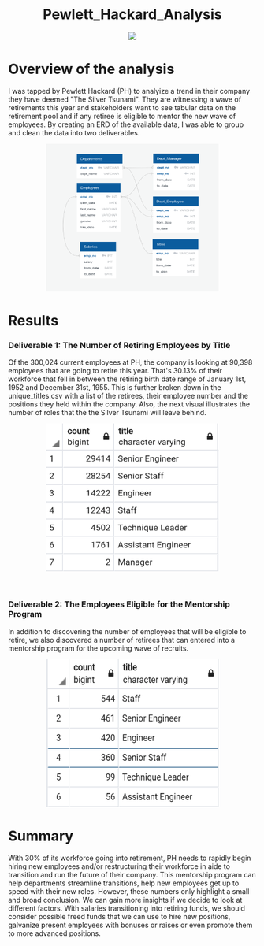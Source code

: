 <h1 align = "Center">Pewlett_Hackard_Analysis
</h1>

<p align = "center">
<img src = "https://indiapokernews.com/wp-content/uploads/2019/04/retiring-web.jpg">
</p>

<h1>Overview of the analysis</h1>
I was tapped by Pewlett Hackard (PH) to analyize a trend in their company they have deemed "The Silver Tsunami". They are witnessing a wave of retirements this year  and stakeholders want to see tabular data on the retirement pool and if any retiree is eligible to mentor the new wave of employees. By creating an ERD of the available data, I was able to group and clean the data into two deliverables. <br/>

<p align = "center">
<img src = "https://github.com/JoseCalucag/Pewlett_Hackard_Analysis/blob/main/EmployeeDB.png" width="350" height="300">
</p>

<h1>Results</h1>

<h3>Deliverable 1: The Number of Retiring Employees by Title</h3>

Of the 300,024 current employees at PH, the company is looking at 90,398 employees that are going to retire this year. That's 30.13% of their workforce that fell in between the retiring birth date range of January 1st, 1952 and December 31st, 1955. This is further broken down in the unique_titles.csv with a list of the retirees, their employee number and the positions they held within the company. Also, the next visual illustrates the number of roles that the the Silver Tsunami will leave behind.
<br/>

<p align = "center">
<img src = "https://github.com/JoseCalucag/Pewlett_Hackard_Analysis/blob/main/position_count.png" width="350" height="300">
 </p>
 <br/>

<h3>Deliverable 2: The Employees Eligible for the Mentorship Program</h3>
In addition to discovering the number of employees that will be eligible to retire, we also discovered a number of retirees that can entered into a mentorship program for the upcoming wave of recruits.
<br/>

<p align = "center">
<img src = "https://github.com/JoseCalucag/Pewlett_Hackard_Analysis/blob/main/mentorship_eligibility.png" width="350" height="300">
</p>

<h1>Summary</h1>
With 30% of its workforce going into retirement, PH needs to rapidly begin hiring new employees and/or restructuring their workforce in aide to transition and run the future of their company. This mentorship program can help departments streamline transitions, help new employees get up to speed with their new roles. However, these numbers only highlight a small and broad conclusion. We can gain more insights if we decide to look at different factors. With salaries transitioning into retiring funds, we should consider possible freed funds that we can use to hire new positions, galvanize present employees with bonuses or raises or even promote them to more advanced positions.
